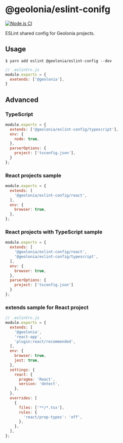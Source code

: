 # @geolonia/eslint-conifg

[![Node.js CI](https://github.com/geolonia/eslint-config/actions/workflows/node.js.yml/badge.svg)](https://github.com/geolonia/eslint-config/actions/workflows/node.js.yml)

ESLint shared config for Geolonia projects.

## Usage

```shell
$ yarn add eslint @geolonia/eslint-config --dev
```

```javascript
// .eslintrc.js
module.exports = {
  exetends: ['@geolonia'],
}
```

## Advanced

### TypeScript

```javascript
module.exports = {
  extends: ['@geolonia/eslint-config/typescript'],
  env: {
    node: true,
  },
  parserOptions: {
    project: ['tsconfig.json'],
  }
};
```

### React projects sample

```javascript
module.exports = {
  extends: [
    '@geolonia/eslint-config/react',
  ],
  env: {
    browser: true,
  },
};
```

### React projects with TypeScript sample

```javascript
module.exports = {
  extends: [
    '@geolonia/eslint-config/react',
    '@geolonia/eslint-config/typescript',
  ],
  env: {
    browser: true,
  },
  parserOptions: {
    project: ['tsconfig.json']
  }
};
```

### extends sample for React project

```javascript
// .eslintrc.js
module.exports = {
  extends: [
    '@geolonia',
    'react-app',
    'plugin:react/recommended',
  ],
  env: {
    browser: true,
    jest: true,
  },
  settings: {
    react: {
      pragma: 'React',
      version: 'detect',
    },
  },
  overrides: [
    {
      files: ['**/*.tsx'],
      rules: {
        'react/prop-types': 'off',
      },
    },
  ],
};
```
